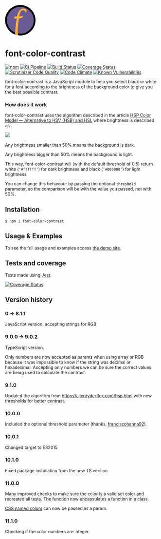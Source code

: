 <img src="https://raw.githubusercontent.com/russoedu/font-color-contrast-demo/main/src/assets/font-color-contrast-logo.svg" width="100px" />

# font-color-contrast

[![npm](https://img.shields.io/npm/v/font-color-contrast.svg)](https://www.npmjs.com/package/font-color-contrast)
[![CI Pipeline](https://github.com/russoedu/font-color-contrast/actions/workflows/main.yml/badge.svg)](https://github.com/russoedu/font-color-contrast/actions/workflows/main.yml)
[![Build Status](https://scrutinizer-ci.com/g/russoedu/font-color-contrast/badges/build.png?b=master)](https://scrutinizer-ci.com/g/russoedu/font-color-contrast/build-status/master)
[![Coverage Status](https://coveralls.io/repos/github/russoedu/font-color-contrast/badge.svg?branch=master)](https://coveralls.io/github/russoedu/font-color-contrast?branch=master)
[![Scrutinizer Code Quality](https://scrutinizer-ci.com/g/russoedu/font-color-contrast/badges/quality-score.png?b=master)](https://scrutinizer-ci.com/g/russoedu/font-color-contrast/?branch=master)
[![Code Climate](https://codeclimate.com/github/dwyl/esta/badges/gpa.svg)](https://codeclimate.com/github/russoedu/font-color-contrast)
[![Known Vulnerabilities](https://snyk.io/test/npm/font-color-contrast/badge.svg)](https://snyk.io/test/npm/font-color-contrast)

font-color-contrast is a JavaScript module to help you select black or white for a font according to the brightness of the background color to give you the best possible contrast.

### How does it work

font-color-contrast uses the algorithm described in the article [HSP Color Model — Alternative to HSV (HSB) and HSL](https://alienryderflex.com/hsp.html) where brightness is described as 

<p>
  <img src="https://render.githubusercontent.com/render/math?math=brightness=\sqrt{0.299 * red^2 %2B 0.587 * green^2 %2B 0.114 * blue^2}">
</p>

Any brightness smaller than 50% means the background is dark.

Any brightness bigger than 50% means the background is light.

This way, font-color-contrast will (with the default threshold of 0.5) return white (`'#ffffff'`) for dark brightness and black (`'#000000'`) for light brightness.

You can change this behaviour by passing the optional `threshold` parameter, so the comparison will be with the value you passed, not with 50%.


## Installation

    $ npm i font-color-contrast

## Usage & Examples
To see the full usage and examples access [the demo site](https://russoedu.github.io/font-color-contrast-demo/#/).

## Tests and coverage

Tests made using [Jest](https://jestjs.io/).

[![Coverage Status](https://coveralls.io/repos/github/russoedu/font-color-contrast/badge.svg?branch=ts)](https://coveralls.io/github/russoedu/font-color-contrast?branch=ts)

## Version history

### 0 -> 8.1.1
JavaScript version, accepting strings for RGB

### 9.0.0 -> 9.0.2
TypeScript version.

Only numbers are now accepted as params when using array or RGB because it was impossible to know if the string was decimal or hexadecimal. Accepting only numbers we can be sure the correct values are being used to calculate the contrast.

### 9.1.0
Updated the algorithm from https://alienryderflex.com/hsp.html with new thresholds for better contrast.

### 10.0.0
Included the optional threshold parameter (thanks, [franciscohanna92](https://github.com/franciscohanna92)).

### 10.0.1
Changed target to ES2015

### 10.1.0
Fixed package installation from the new TS version

### 11.0.0
Many improved checks to make sure the color is a valid set color and recreated all tests. The function now encapsulates a function in a class.

[CSS named colors](https://www.w3.org/wiki/CSS/Properties/color/keywords) can now be passed as a param.

### 11.1.0
Checking if the color numbers are integer.
